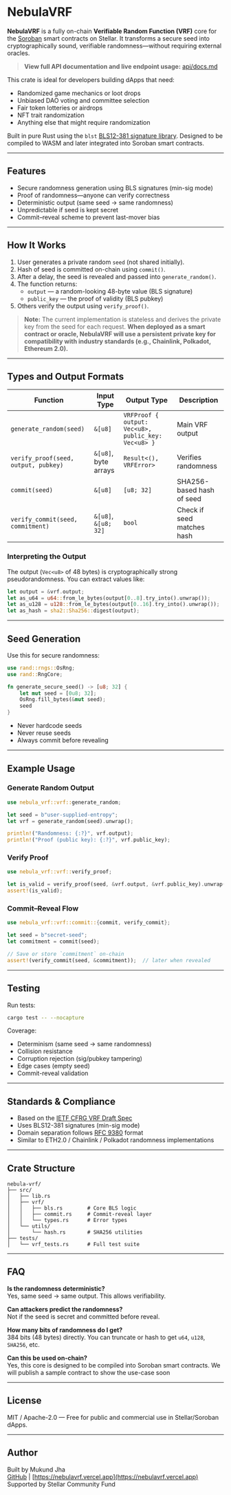 # NebulaVRF 

**NebulaVRF** is a fully on-chain **Verifiable Random Function (VRF)** core for the [Soroban](https://stellar.org/soroban/) smart contracts on Stellar. It transforms a secure seed into cryptographically sound, verifiable randomness—without requiring external oracles.

> **View full API documentation and live endpoint usage:** [api/docs.md](api/docs.md)

This crate is ideal for developers building dApps that need:
- Randomized game mechanics or loot drops
- Unbiased DAO voting and committee selection
- Fair token lotteries or airdrops
- NFT trait randomization
- Anything else that might require randomization

Built in pure Rust using the `blst` [BLS12-381 signature library](https://github.com/supranational/blst/blob/master/bindings/rust/README.md). Designed to be compiled to WASM and later integrated into Soroban smart contracts.

---

## Features

- Secure randomness generation using BLS signatures (min-sig mode)
- Proof of randomness—anyone can verify correctness
- Deterministic output (same seed → same randomness)
- Unpredictable if seed is kept secret
- Commit–reveal scheme to prevent last-mover bias

---

## How It Works

1. User generates a private random `seed` (not shared initially).
2. Hash of seed is committed on-chain using `commit()`.
3. After a delay, the seed is revealed and passed into `generate_random()`.
4. The function returns:
   - `output` — a random-looking 48-byte value (BLS signature)
   - `public_key` — the proof of validity (BLS pubkey)
5. Others verify the output using `verify_proof()`.

> **Note:** The current implementation is stateless and derives the private key from the seed for each request. **When deployed as a smart contract or oracle, NebulaVRF will use a persistent private key for compatibility with industry standards (e.g., Chainlink, Polkadot, Ethereum 2.0).**

---

## Types and Output Formats

| Function                      | Input Type         | Output Type                                         | Description                |
|-------------------------------|--------------------|-----------------------------------------------------|----------------------------|
| `generate_random(seed)`       | `&[u8]`           | `VRFProof { output: Vec<u8>, public_key: Vec<u8> }` | Main VRF output            |
| `verify_proof(seed, output, pubkey)` | `&[u8]`, byte arrays | `Result<(), VRFError>`                              | Verifies randomness        |
| `commit(seed)`                | `&[u8]`           | `[u8; 32]`                                          | SHA256-based hash of seed  |
| `verify_commit(seed, commitment)` | `&[u8]`, `&[u8; 32]` | `bool`                                         | Check if seed matches hash |

### Interpreting the Output

The output (`Vec<u8>` of 48 bytes) is cryptographically strong pseudorandomness. You can extract values like:

```rust
let output = &vrf.output;
let as_u64 = u64::from_le_bytes(output[0..8].try_into().unwrap());
let as_u128 = u128::from_le_bytes(output[0..16].try_into().unwrap());
let as_hash = sha2::Sha256::digest(output);
```

---

## Seed Generation 

Use this for secure randomness:

```rust
use rand::rngs::OsRng;
use rand::RngCore;

fn generate_secure_seed() -> [u8; 32] {
    let mut seed = [0u8; 32];
    OsRng.fill_bytes(&mut seed);
    seed
}
```

- Never hardcode seeds
- Never reuse seeds
- Always commit before revealing

---

## Example Usage

### Generate Random Output

```rust
use nebula_vrf::vrf::generate_random;

let seed = b"user-supplied-entropy";
let vrf = generate_random(seed).unwrap();

println!("Randomness: {:?}", vrf.output);
println!("Proof (public key): {:?}", vrf.public_key);
```

### Verify Proof

```rust
use nebula_vrf::vrf::verify_proof;

let is_valid = verify_proof(seed, &vrf.output, &vrf.public_key).unwrap();
assert!(is_valid);
```

### Commit–Reveal Flow

```rust
use nebula_vrf::vrf::commit::{commit, verify_commit};

let seed = b"secret-seed";
let commitment = commit(seed);

// Save or store `commitment` on-chain
assert!(verify_commit(seed, &commitment));  // later when revealed
```

---

## Testing

Run tests:

```bash
cargo test -- --nocapture
```

Coverage:
- Determinism (same seed → same randomness)
- Collision resistance
- Corruption rejection (sig/pubkey tampering)
- Edge cases (empty seed)
- Commit-reveal validation

---

## Standards & Compliance

- Based on the [IETF CFRG VRF Draft Spec](https://datatracker.ietf.org/doc/html/draft-irtf-cfrg-vrf)
- Uses BLS12-381 signatures (min-sig mode)
- Domain separation follows [RFC 9380](https://datatracker.ietf.org/doc/html/rfc9380) format
- Similar to ETH2.0 / Chainlink / Polkadot randomness implementations

---

## Crate Structure

```
nebula-vrf/
├── src/
│   ├── lib.rs
│   ├── vrf/
│   │   ├── bls.rs        # Core BLS logic
│   │   ├── commit.rs     # Commit-reveal layer
│   │   └── types.rs      # Error types
│   └── utils/
│       └── hash.rs       # SHA256 utilities
├── tests/
│   └── vrf_tests.rs      # Full test suite
```

---

## FAQ

**Is the randomness deterministic?**  
Yes, same seed → same output. This allows verifiability.

**Can attackers predict the randomness?**  
Not if the seed is secret and committed before reveal.

**How many bits of randomness do I get?**  
384 bits (48 bytes) directly. You can truncate or hash to get `u64`, `u128`, `SHA256`, etc.

**Can this be used on-chain?**  
Yes, this core is designed to be compiled into Soroban smart contracts. We will publish a sample contract to show the use-case soon

---

## License

MIT / Apache-2.0 — Free for public and commercial use in Stellar/Soroban dApps.

---

## Author

Built by Mukund Jha  
[GitHub](https://github.com/NebulaVRF/vrf-core) | [https://nebulavrf.vercel.app](https://nebulavrf.vercel.app)  
Supported by Stellar Community Fund
